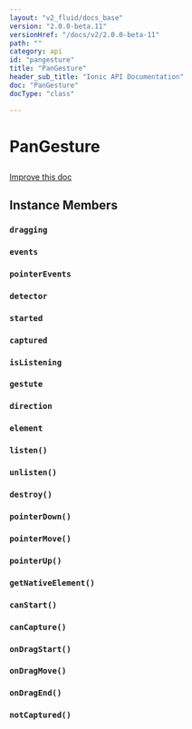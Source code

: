 ```yaml
---
layout: "v2_fluid/docs_base"
version: "2.0.0-beta.11"
versionHref: "/docs/v2/2.0.0-beta-11"
path: ""
category: api
id: "pangesture"
title: "PanGesture"
header_sub_title: "Ionic API Documentation"
doc: "PanGesture"
docType: "class"

---
```










<h1 class="api-title">
<a class="anchor" name="pan-gesture" href="#pan-gesture"></a>

PanGesture





</h1>

<a class="improve-v2-docs" href="https://github.com/driftyco/ionic/edit/master/src/gestures/drag-gesture.ts#L15">
Improve this doc
</a>










<!-- @usage tag -->


<!-- @property tags -->



<!-- instance methods on the class -->

<h2><a class="anchor" name="instance-members" href="#instance-members"></a>Instance Members</h2>

<div id="dragging"></div>

<h3>
<a class="anchor" name="dragging" href="#dragging"></a>
<code>dragging</code>
  

</h3>












<div id="events"></div>

<h3>
<a class="anchor" name="events" href="#events"></a>
<code>events</code>
  

</h3>












<div id="pointerEvents"></div>

<h3>
<a class="anchor" name="pointerEvents" href="#pointerEvents"></a>
<code>pointerEvents</code>
  

</h3>












<div id="detector"></div>

<h3>
<a class="anchor" name="detector" href="#detector"></a>
<code>detector</code>
  

</h3>












<div id="started"></div>

<h3>
<a class="anchor" name="started" href="#started"></a>
<code>started</code>
  

</h3>












<div id="captured"></div>

<h3>
<a class="anchor" name="captured" href="#captured"></a>
<code>captured</code>
  

</h3>












<div id="isListening"></div>

<h3>
<a class="anchor" name="isListening" href="#isListening"></a>
<code>isListening</code>
  

</h3>












<div id="gestute"></div>

<h3>
<a class="anchor" name="gestute" href="#gestute"></a>
<code>gestute</code>
  

</h3>












<div id="direction"></div>

<h3>
<a class="anchor" name="direction" href="#direction"></a>
<code>direction</code>
  

</h3>












<div id="element"></div>

<h3>
<a class="anchor" name="element" href="#element"></a>
<code>element</code>
  

</h3>












<div id="listen"></div>

<h3>
<a class="anchor" name="listen" href="#listen"></a>
<code>listen()</code>
  

</h3>












<div id="unlisten"></div>

<h3>
<a class="anchor" name="unlisten" href="#unlisten"></a>
<code>unlisten()</code>
  

</h3>












<div id="destroy"></div>

<h3>
<a class="anchor" name="destroy" href="#destroy"></a>
<code>destroy()</code>
  

</h3>












<div id="pointerDown"></div>

<h3>
<a class="anchor" name="pointerDown" href="#pointerDown"></a>
<code>pointerDown()</code>
  

</h3>












<div id="pointerMove"></div>

<h3>
<a class="anchor" name="pointerMove" href="#pointerMove"></a>
<code>pointerMove()</code>
  

</h3>












<div id="pointerUp"></div>

<h3>
<a class="anchor" name="pointerUp" href="#pointerUp"></a>
<code>pointerUp()</code>
  

</h3>












<div id="getNativeElement"></div>

<h3>
<a class="anchor" name="getNativeElement" href="#getNativeElement"></a>
<code>getNativeElement()</code>
  

</h3>












<div id="canStart"></div>

<h3>
<a class="anchor" name="canStart" href="#canStart"></a>
<code>canStart()</code>
  

</h3>












<div id="canCapture"></div>

<h3>
<a class="anchor" name="canCapture" href="#canCapture"></a>
<code>canCapture()</code>
  

</h3>












<div id="onDragStart"></div>

<h3>
<a class="anchor" name="onDragStart" href="#onDragStart"></a>
<code>onDragStart()</code>
  

</h3>












<div id="onDragMove"></div>

<h3>
<a class="anchor" name="onDragMove" href="#onDragMove"></a>
<code>onDragMove()</code>
  

</h3>












<div id="onDragEnd"></div>

<h3>
<a class="anchor" name="onDragEnd" href="#onDragEnd"></a>
<code>onDragEnd()</code>
  

</h3>












<div id="notCaptured"></div>

<h3>
<a class="anchor" name="notCaptured" href="#notCaptured"></a>
<code>notCaptured()</code>
  

</h3>















<!-- related link --><!-- end content block -->


<!-- end body block -->

